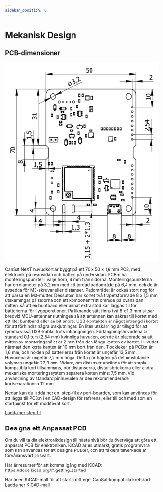 ```yaml
---
sidebar_position: 6
---
```


# Mekanisk Design

## PCB-dimensioner

![CanSat NeXT board dimensions](./img/PCB_dimensions.png)

CanSat NeXT huvudkort är byggt på ett 70 x 50 x 1,6 mm PCB, med elektronik på ovansidan och batteri på undersidan. PCB:n har monteringspunkter i varje hörn, 4 mm från sidorna. Monteringspunkterna har en diameter på 3,2 mm med ett jordad padområde på 6,4 mm, och de är avsedda för M3-skruvar eller distanser. Padområdet är också stort nog för att passa en M3-mutter. Dessutom har kortet två trapetsformade 8 x 1,5 mm utskärningar på sidorna och ett komponentfritt område på ovansidan i mitten, så att en buntband eller annat extra stöd kan läggas till för batterierna för flygoperationer. På liknande sätt finns två 8 x 1,3 mm slitsar bredvid MCU-antennanslutningen så att antennen kan säkras till kortet med ett litet buntband eller en bit snöre. USB-kontakten är något inträngd i kortet för att förhindra några utskjutningar. En liten utskärning är tillagd för att rymma vissa USB-kablar trots inträngningen. Förlängningshuvudena är standard 0,1 tum (2,54 mm) kvinnliga huvuden, och de är placerade så att mitten av monteringshålet är 2 mm från den långa kanten av kortet. Huvudet närmast den korta kanten är 10 mm bort från den. Tjockleken på PCB:n är 1,6 mm, och höjden på batterierna från kortet är ungefär 13,5 mm. Huvudena är ungefär 7,2 mm höga. Detta gör höjden på det omslutande volymen ungefär 22,3 mm. Vidare, om distanser används för att stapla kompatibla kort tillsammans, bör distanserna, distansbrickorna eller andra mekaniska monteringssystem separera korten minst 7,5 mm. Vid användning av standard pinhuvuden är den rekommenderade kortseparationen 12 mm.

Nedan kan du ladda ner en .step-fil av perf-boarden, som kan användas för att lägga till PCB:n i en CAD-design för referens, eller till och med som en startpunkt för ett modifierat kort.

[Ladda ner step-fil](/assets/3d-files/cansat.step)


## Designa ett Anpassat PCB

Om du vill ta din elektronikdesign till nästa nivå bör du överväga att göra ett anpassat PCB för elektroniken. KiCAD är en utmärkt, gratis programvara som kan användas för att designa PCB:er, och att få dem tillverkade är förvånansvärt prisvärt.

Här är resurser för att komma igång med KiCAD: https://docs.kicad.org/#_getting_started

Här är en KiCAD-mall för att starta ditt eget CanSat-kompatibla kretskort: [Ladda ner KiCAD-mall](/assets/kicad/Breakout-template.zip)